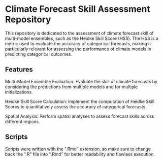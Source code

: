 # Climate Forecast Skill Assessment Repository
This repository is dedicated to the assessment of climate forecast skill of multi-model ensembles, such as the Heidke Skill Score (HSS). 
The HSS is a metric used to evaluate the accuracy of categorical forecasts, making it particularly relevant for assessing the performance of climate models in predicting categorical outcomes.

## Features
Multi-Model Ensemble Evaluation: Evaluate the skill of climate forecasts by considering the predictions from multiple models and for multiple initializations.

Heidke Skill Score Calculation: Implement the computation of Heidke Skill Scores to quantitatively assess the accuracy of categorical forecasts.

Spatial Analysis: Perform spatial analyses to assess forecast skills across different regions.

## Scripts
Scripts were written with the ".Rmd" extension, so make sure to change back the ".R" file into ".Rmd" for better readability and flawless execution.
